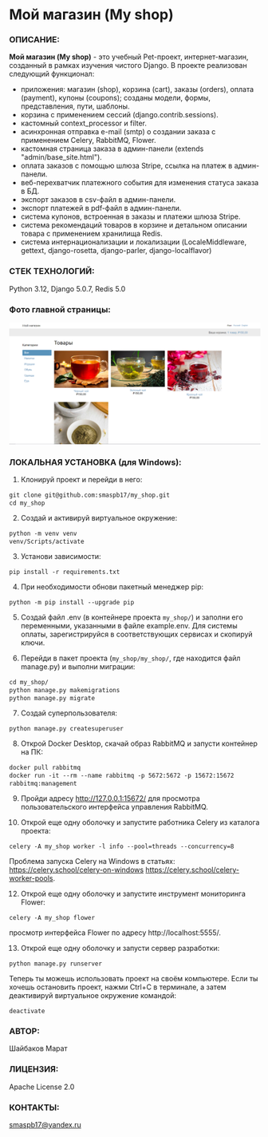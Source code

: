 # Мой магазин (My shop)
### ОПИСАНИЕ:
**Мой магазин (My shop)** - это учебный Pet-проект, интернет-магазин, созданный
в рамках изучения чистого Django. 
В проекте реализован следующий функционал:
* приложения: магазин (shop), корзина (cart), заказы (orders), оплата 
  (payment), купоны (coupons); созданы модели, формы, представления, пути, шаблоны.
* корзина с применением сессий (django.contrib.sessions).  
* кастомный context_processor и filter.
* асинхронная отправка e-mail (smtp) о создании заказа c применением Celery, 
  RabbitMQ, Flower.
* кастомная страница заказа в админ-панели (extends "admin/base_site.html").
* оплата заказов с помощью шлюза Stripe, ссылка на платеж в админ-панели.
* веб-перехватчик платежного события для изменения статуса заказа в БД.
* экспорт заказов в csv-файл в админ-панели.
* экспорт платежей в pdf-файл в админ-панели.
* система купонов, встроенная в заказы и платежи шлюза Stripe.
* система рекомендаций товаров в корзине и детальном описании товара 
  c применением хранилища Redis.
* система интернационализации и локализации (LocaleMiddleware, gettext,
django-rosetta, django-parler, django-localflavor)

### СТЕК ТЕХНОЛОГИЙ:

Python 3.12, Django 5.0.7, Redis 5.0

### Фото главной страницы:
![img.png](img.png)

### ЛОКАЛЬНАЯ УСТАНОВКА (для Windows):

1. Клонируй проект и перейди в него:
```shell
git clone git@github.com:smaspb17/my_shop.git
cd my_shop
```

2. Создай и активируй виртуальное окружение: 
```shell
python -m venv venv
venv/Scripts/activate
```

3. Установи зависимости:
```shell
pip install -r requirements.txt
```

4. При необходимости обнови пакетный менеджер pip:
```shell
python -m pip install --upgrade pip
```

5. Создай файл .env (в контейнере проекта `my_shop/`) и заполни его 
   переменными, указанными в файле example.env. Для системы оплаты, 
   зарегистрируйся в соответствующих сервисах и скопируй ключи.

6. Перейди в пакет проекта (`my_shop/my_shop/`, где находится файл
   manage.py) и выполни миграции:
```shell
cd my_shop/
python manage.py makemigrations
python manage.py migrate
```

7. Создай суперпользователя:
```shell
python manage.py createsuperuser
```

8. Открой Docker Desktop, cкачай образ RabbitMQ и запусти контейнер на ПК:
```shell
docker pull rabbitmq
docker run -it --rm --name rabbitmq -p 5672:5672 -p 15672:15672 rabbitmq:management
```

9. Пройди адресу http://127.0.0.1:15672/ для просмотра пользовательского 
    интерфейса управления RabbitMQ.

10. Открой еще одну оболочку и запустите работника Celery из каталога проекта:
```shell
celery -A my_shop worker -l info --pool=threads --concurrency=8
```
Проблема запуска Celery на Windows в статьях:
https://celery.school/celery-on-windows
https://celery.school/celery-worker-pools.

12. Открой еще одну оболочку и запустите инструмент мониторинга Flower:
```shell
celery -A my_shop flower
```
просмотр интерфейса Flower по адресу http://localhost:5555/.

13. Открой еще одну оболочку и запусти сервер разработки:
```shell
python manage.py runserver
```

Теперь ты можешь использовать проект на своём компьютере. 
Если ты хочешь остановить проект, нажми Ctrl+C в терминале, 
а затем деактивируй виртуальное окружение командой:
```shell
deactivate
```

### АВТОР:
Шайбаков Марат

### ЛИЦЕНЗИЯ:
Apache License 2.0

### КОНТАКТЫ:
smaspb17@yandex.ru
